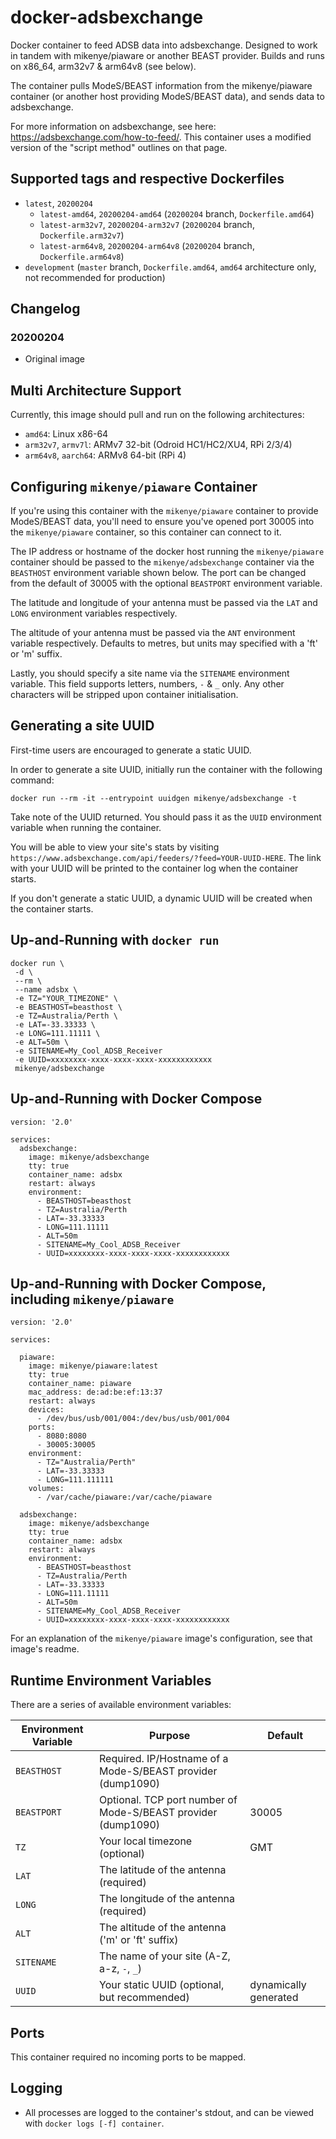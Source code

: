 # docker-adsbexchange
Docker container to feed ADSB data into adsbexchange. Designed to work in tandem with mikenye/piaware or another BEAST provider. Builds and runs on x86_64, arm32v7 & arm64v8 (see below).

The container pulls ModeS/BEAST information from the mikenye/piaware container (or another host providing ModeS/BEAST data), and sends data to adsbexchange.

For more information on adsbexchange, see here: https://adsbexchange.com/how-to-feed/. This container uses a modified version of the "script method" outlines on that page.

## Supported tags and respective Dockerfiles
* `latest`, `20200204`
  * `latest-amd64`, `20200204-amd64` (`20200204` branch, `Dockerfile.amd64`)
  * `latest-arm32v7`, `20200204-arm32v7` (`20200204` branch, `Dockerfile.arm32v7`)
  * `latest-arm64v8`, `20200204-arm64v8` (`20200204` branch, `Dockerfile.arm64v8`)
* `development` (`master` branch, `Dockerfile.amd64`, `amd64` architecture only, not recommended for production)

## Changelog

### 20200204
 * Original image

## Multi Architecture Support
Currently, this image should pull and run on the following architectures:
 * ```amd64```: Linux x86-64
 * ```arm32v7```, ```armv7l```: ARMv7 32-bit (Odroid HC1/HC2/XU4, RPi 2/3/4)
 * ```arm64v8```, ```aarch64```: ARMv8 64-bit (RPi 4)

## Configuring `mikenye/piaware` Container
If you're using this container with the `mikenye/piaware` container to provide ModeS/BEAST data, you'll need to ensure you've opened port 30005 into the `mikenye/piaware` container, so this container can connect to it.

The IP address or hostname of the docker host running the `mikenye/piaware` container should be passed to the `mikenye/adsbexchange` container via the `BEASTHOST` environment variable shown below. The port can be changed from the default of 30005 with the optional `BEASTPORT` environment variable.

The latitude and longitude of your antenna must be passed via the `LAT` and `LONG` environment variables respectively.

The altitude of your antenna must be passed via the `ANT` environment variable respectively. Defaults to metres, but units may specified with a 'ft' or 'm' suffix.

Lastly, you should specify a site name via the `SITENAME` environment variable. This field supports letters, numbers, `-` & `_` only. Any other characters will be stripped upon container initialisation.

## Generating a site UUID ##

First-time users are encouraged to generate a static UUID.

In order to generate a site UUID, initially run the container with the following command:

```
docker run --rm -it --entrypoint uuidgen mikenye/adsbexchange -t
```

Take note of the UUID returned. You should pass it as the `UUID` environment variable when running the container.

You will be able to view your site's stats by visiting `https://www.adsbexchange.com/api/feeders/?feed=YOUR-UUID-HERE`. The link with your UUID will be printed to the container log when the container starts.

If you don't generate a static UUID, a dynamic UUID will be created when the container starts.

## Up-and-Running with `docker run`

```
docker run \
 -d \
 --rm \
 --name adsbx \
 -e TZ="YOUR_TIMEZONE" \
 -e BEASTHOST=beasthost \
 -e TZ=Australia/Perth \
 -e LAT=-33.33333 \
 -e LONG=111.11111 \
 -e ALT=50m \
 -e SITENAME=My_Cool_ADSB_Receiver
 -e UUID=xxxxxxxx-xxxx-xxxx-xxxx-xxxxxxxxxxxx
 mikenye/adsbexchange
```

## Up-and-Running with Docker Compose

```
version: '2.0'

services:
  adsbexchange:
    image: mikenye/adsbexchange
    tty: true
    container_name: adsbx
    restart: always
    environment:
      - BEASTHOST=beasthost
      - TZ=Australia/Perth
      - LAT=-33.33333
      - LONG=111.11111
      - ALT=50m
      - SITENAME=My_Cool_ADSB_Receiver
      - UUID=xxxxxxxx-xxxx-xxxx-xxxx-xxxxxxxxxxxx
```

## Up-and-Running with Docker Compose, including `mikenye/piaware`

```
version: '2.0'

services:

  piaware:
    image: mikenye/piaware:latest
    tty: true
    container_name: piaware
    mac_address: de:ad:be:ef:13:37
    restart: always
    devices:
      - /dev/bus/usb/001/004:/dev/bus/usb/001/004
    ports:
      - 8080:8080
      - 30005:30005
    environment:
      - TZ="Australia/Perth"
      - LAT=-33.33333
      - LONG=111.111111
    volumes:
      - /var/cache/piaware:/var/cache/piaware

  adsbexchange:
    image: mikenye/adsbexchange
    tty: true
    container_name: adsbx
    restart: always
    environment:
      - BEASTHOST=beasthost
      - TZ=Australia/Perth
      - LAT=-33.33333
      - LONG=111.11111
      - ALT=50m
      - SITENAME=My_Cool_ADSB_Receiver
      - UUID=xxxxxxxx-xxxx-xxxx-xxxx-xxxxxxxxxxxx
```

For an explanation of the `mikenye/piaware` image's configuration, see that image's readme.


## Runtime Environment Variables

There are a series of available environment variables:

| Environment Variable | Purpose                         | Default |
| -------------------- | ------------------------------- | ------- |
| `BEASTHOST`          | Required. IP/Hostname of a Mode-S/BEAST provider (dump1090) | |
| `BEASTPORT`          | Optional. TCP port number of Mode-S/BEAST provider (dump1090) | 30005 |
| `TZ`                 | Your local timezone (optional)  | GMT     |
| `LAT`                | The latitude of the antenna (required) | |
| `LONG`               | The longitude of the antenna (required) | |
| `ALT`                | The altitude of the antenna ('m' or 'ft' suffix) | |
| `SITENAME`           | The name of your site (A-Z, a-z, `-`, `_`) | |
| `UUID`               | Your static UUID (optional, but recommended) | dynamically generated |


## Ports
This container required no incoming ports to be mapped.

## Logging
* All processes are logged to the container's stdout, and can be viewed with `docker logs [-f] container`.

